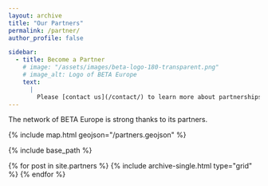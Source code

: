 ```yaml
---
layout: archive
title: "Our Partners"
permalink: /partner/
author_profile: false

sidebar:
  - title: Become a Partner
    # image: "/assets/images/beta-logo-180-transparent.png"
    # image_alt: Logo of BETA Europe
    text:
      |
        Please [contact us](/contact/) to learn more about partnerships.
---
```


The network of BETA Europe is strong thanks to its partners.

{% include map.html geojson="/partners.geojson" %}

{% include base_path %}

<div class="grid__wrapper grid__partners">
  {% for post in site.partners %}
    {% include archive-single.html type="grid" %}
  {% endfor %}
</div>
